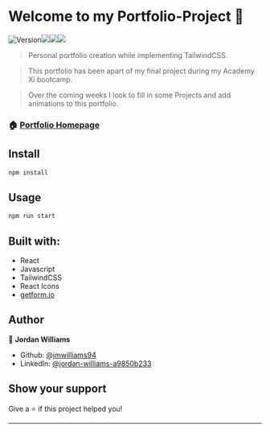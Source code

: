 # Welcome to my Portfolio-Project 👋

![Version](https://img.shields.io/badge/version-0.1.0-blue.svg?cacheSeconds=2592000)![](https://img.shields.io/badge/React-20232A?style=for-the-badge&logo=react&logoColor=61DAFB)![](https://img.shields.io/badge/Tailwind_CSS-38B2AC?style=for-the-badge&logo=tailwind-css&logoColor=white)![](https://img.shields.io/badge/JavaScript-323330?style=for-the-badge&logo=javascript&logoColor=F7DF1E)

> Personal portfolio creation while implementing TailwindCSS.

> This portfolio has been apart of my final project during my Academy Xi bootcamp.

> Over the coming weeks I look to fill in some Projects and add animations to this portfolio.

### 🏠 [Portfolio Homepage](http://jmwilliams94.github.io/portfolio-project)

## Install

```sh
npm install

```

## Usage

```sh
npm run start
```

## Built with:

- React
- Javascript
- TailwindCSS
- React Icons
- [getform.io](https://getform.io/)

## Author

👤 **Jordan Williams**

- Github: [@jmwilliams94](https://github.com/jmwilliams94)
- LinkedIn: [@jordan-williams-a9850b233](https://linkedin.com/in/jordan-williams-a9850b233)

## Show your support

Give a ⭐️ if this project helped you!

---
